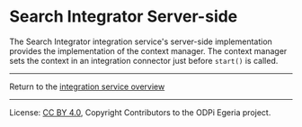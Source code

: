 <!-- SPDX-License-Identifier: CC-BY-4.0 -->
<!-- Copyright Contributors to the ODPi Egeria project 2020. -->

# Search Integrator Server-side

The Search Integrator integration service's server-side implementation provides 
the implementation of the context manager.  The context manager sets the context in an integration
connector just before `start()` is called.
 

----
Return to the [integration service overview](..)

----
License: [CC BY 4.0](https://creativecommons.org/licenses/by/4.0/),
Copyright Contributors to the ODPi Egeria project.